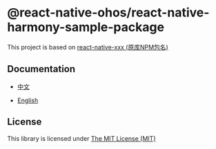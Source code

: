 # @react-native-ohos/react-native-harmony-sample-package

This project is based on [react-native-xxx (原库NPM包名)](原库github/gitee链接)

## Documentation

- [中文](https://gitee.com/react-native-oh-library/usage-docs/blob/master/zh-cn/xxx.md)

- [English](https://gitee.com/react-native-oh-library/usage-docs/blob/master/en/xxx.md)

## License

This library is licensed under [The MIT License (MIT)](https://github.com/react-native-oh-library/react-native-harmony-sample-package/blob/sig/LICENSE)

